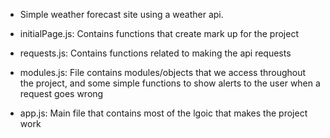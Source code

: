 -   Simple weather forecast site using a weather api.

-   initialPage.js: Contains functions that create mark up for the project
-   requests.js: Contains functions related to making the api requests
-   modules.js: File contains modules/objects that we access throughout the project, and some simple functions to show alerts to the user when a request goes wrong

-   app.js: Main file that contains most of the lgoic that makes the project work
